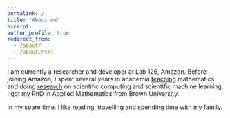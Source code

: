```yaml
---
permalink: /
title: "About me"
excerpt: 
author_profile: true
redirect_from: 
  - /about/
  - /about.html
---
```


I am currently a researcher and developer at Lab 126, Amazon. Before joining Amazon, I spent several years in academia [teaching](./teaching.md) mathematics and doing [research](./publications.md) on scientific computing and scientific machine learning. I got my PhD in Applied Mathematics from Brown University.

In my spare time, I like reading, travelling and spending time with my family.

